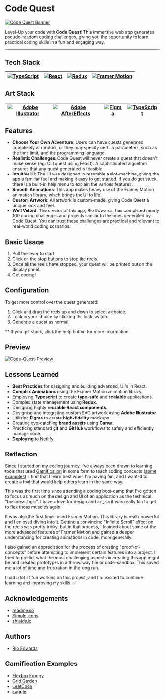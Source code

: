 # Code Quest

[![Code Quest Banner](/src/assets/banner.png)](https://code-quest-app.netlify.app/)

Level-Up your code with **Code Quest**! This immersive web app generates pseudo-random coding challenges, giving you the opportunity to learn practical coding skills in a fun and engaging way.

---

## Tech Stack

| [![TypeScript](https://img.shields.io/badge/-TypeScript-3178C6?logo=TypeScript&logoColor=black&style=for-the-badge)](https://www.typescriptlang.org/) | [![React](https://img.shields.io/badge/-React-61DAFB?logo=React&logoColor=black&style=for-the-badge)](https://reactjs.org/) | [![Redux](https://img.shields.io/badge/-Redux-764ABC?logo=Redux&logoColor=white&style=for-the-badge)](https://redux.js.org/) | [![Framer Motion](https://img.shields.io/badge/framer_motion-BB4B96.svg?logo=data:image/svg%2bxml;base64,PHN2ZyB4bWxucz0iaHR0cDovL3d3dy53My5vcmcvMjAwMC9zdmciIHZpZXdCb3g9IjAgMCAyNTAwIDI1MDAiPgogICAgPHBhdGggc3R5bGU9ImZpbGw6I2ZmZiIgZD0iTTI1MDAgMHYyNTAwbC02MjUtNjI1LTYyNSA2MjUtNjI1LTYyNUwwIDI1MDBWMGwxMjUwIDEyNTBMMjUwMCAweiIvPgo8L3N2Zz4K&style=for-the-badge)](https://www.framer.com/motion/) |
| ----------------------------------------------------------------------------------------------------------------------------------------------------- | --------------------------------------------------------------------------------------------------------------------------- | :--------------------------------------------------------------------------------------------------------------------------: | --------------------------------------------------------------------------------------------------------------------------------------------------------------------------------------------------------------------------------------------------------------------------------------------------------------------------------------------------------------------------------------------------- |

## Art Stack

| [![Adobe Illustrator](https://img.shields.io/badge/-Illustrator-FF9A01?logo=AdobeIllustrator&logoColor=black&style=for-the-badge)](https://www.adobe.com/ie/products/illustrator.html) | [![Adobe AfterEffects](https://img.shields.io/badge/-AfterEffects-9999FF?logo=AdobeAfterEffects&logoColor=black&style=for-the-badge)](https://www.adobe.com/ie/products/aftereffects.html) | [![Figma](https://img.shields.io/badge/-Figma-F24E1E?logo=Figma&logoColor=black&style=for-the-badge)](https://www.figma.com/) | [![TypeScript](https://img.shields.io/badge/-Canva-00C4CC?logo=canva&logoColor=white&style=for-the-badge)](https://www.canva.com/) |
| -------------------------------------------------------------------------------------------------------------------------------------------------------------------------------------- | ------------------------------------------------------------------------------------------------------------------------------------------------------------------------------------------ | ----------------------------------------------------------------------------------------------------------------------------- | ---------------------------------------------------------------------------------------------------------------------------------- |

## Features

- **Choose Your Own Adventure**: Users can have quests generated completely at random, or they may specify certain parameters, such as the time limit, and the programming language.
- **Realistic Challenges**: Code Quest will never create a quest that doesn't make sense (eg: CLI quest using React). A sophisticated algorithm ensures that any quest generated is feasible.
- **Intuitive UI**: The UI was designed to resemble a slot-machine, giving the app a familiar feel and making it easy to get started. If you do get stuck, there is a built-in help menu to explain the various features.
- **Smooth Animations**: This app makes heavy use of the Framer Motion animation library, which brings the UI to life!
- **Custom Artwork**: All artwork is custom-made, giving Code Quest a unique look and feel.
- **Well Vetted**: The creator of this app, Rio Edwards, has completed nearly 100 coding challenges and projects similar to the ones generated by Code Quest. You can trust these challenges are practical and relevant to real-world coding scenarios.

## Basic Usage

1. Pull the lever to start.
2. Click on the stop buttons to stop the reels.
3. Once all the reels have stopped, your quest will be printed out on the display panel.
4. Get coding!

## Configuration

To get more control over the quest generated:

1. Click and drag the reels up and down to select a choice.
2. Lock in your choice by clicking the lock switch.
3. Generate a quest as normal.

\*\* If you get stuck, click the help button for more information.

## Preview

[![Code-Quest-Preview](./Code-Quest-Animation.gif)](https://code-quest-app.netlify.app/)

## Lessons Learned

- **Best Practices** for designing and building advanced, UI's in React.
- **Complex Animations** using the Framer Motion animation library.
- Employing **Typescript** to create **type-safe** and **scalable** applications.
- Complex state management using **Redux**.
- Designing highly **reusable React components**.
- Designing and integrating custom SVG artwork using **Adobe Illustrator**.
- Utilizing **Figma** to create **high-fidelity** mockups.
- Creating eye-catching **brand assets** using **Canva**.
- Practicing standard **git** and **GitHub** workflows to safely and efficiently manage code.
- **Deploying** to Netlify.

## Reflection

Since I started on my coding journey, I've always been drawn to learning tools that used [Gamification](https://en.wikipedia.org/wiki/Gamification) in some form to teach coding concepts ([some examples](#gamification-examples)). I find that I learn best when I'm having fun, and I wanted to create a tool that would help others learn in the same way.

This was the first time since attending a coding boot-camp that I've gotten to focus as much on the design and UI of an application as the technical "business logic". I have a love for design and art, so it was really fun to get to flex those muscles again.

It was also the first time I used Framer Motion. This library is really powerful and I enjoyed diving into it. Getting a convincing "Infinite Scroll" effect on the reels was pretty tricky, but in that process, I learned about some of the more advanced features of Framer Motion and gained a deeper understanding for creating animations in code, more generally.

I also gained an appreciation for the process of creating "proof-of-concepts" before attempting to implement certain features into a project. I tried to predict what the most challenging aspects in creating this app might be and created prototypes in a throwaway file or code-sandbox. This saved me a lot of time and frustration in the long run.

I had a lot of fun working on this project, and I'm excited to continue learning and improving my skills. ✅

## Acknowledgements

- [readme.so](https://readme.so/editor)
- [Simple Icons](https://simpleicons.org/?q=redux)
- [shields.io](https://shields.io/)

## Authors

- [Rio Edwards](https://www.github.com/rioredwards)

## Gamification Examples

- [Flexbox Froggy](https://flexboxfroggy.com/)
- [Grid Garden](https://cssgridgarden.com/)
- [LeetCode](https://leetcode.com/)
- [kaggle](https://www.kaggle.com/competitions/)
